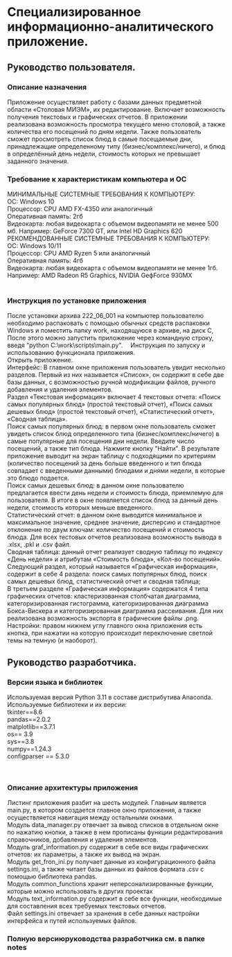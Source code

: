 # Специализированное информационно-аналитического приложение.
## Руководство пользователя.
### Описание назначения
Приложение осуществляет работу с базами данных предметной области «Столовая МИЭМ», их редактирование. Включает возможность получения текстовых и графических отчетов.
В приложении реализована возможность просмотра текущего меню столовой, а также количества его посещений по дням недели. Также пользователь сможет просмотреть список блюд в самые посещаемые дни, принадлежащие определенному типу (бизнес/комплекс/ничего), и блюд в определённый день недели, стоимость которых не превышает заданного значения.
 
### Требование к характеристикам компьютера и ОС
МИНИМАЛЬНЫЕ СИСТЕМНЫЕ ТРЕБОВАНИЯ К КОМПЬЮТЕРУ:   
ОС: Windows 10  
Процессор: CPU AMD FX-4350 или аналогичный  
Оперативная память: 2гб  
Видеокарта: любая видеокарта с объемом видеопамяти не менее 500 мб. Например: GeForce 7300 GT, или Intel HD Graphics 620  
РЕКОМЕНДОВАННЫЕ СИСТЕМНЫЕ ТРЕБОВАНИЯ К КОМПЬЮТЕРУ:  
ОС: Windows 10/11  
Процессор: CPU AMD Ryzen 5 или аналогичный  
Оперативная память: 4гб  
Видеокарта: любая видеокарта с объемом видеопамяти не менее 1гб. Например: AMD Radeon R5 Graphics, NVIDIA GeфForce 930MX  
 
### Инструкция по установке приложения
После установки архива 222_06_001 на компьютер пользователю необходимо распаковать с помощью обычных средств распаковки Windows и поместить папку work, находящуюся в архиве, на диск С, После этого можно запустить приложение через командную строку, введя “python C:\work\scripts\main.py".  
Инструкция по запуску и использованию функционала приложения.  
Открыть приложение.  
Интерфейс: В главном окне приложения пользователь увидит несколько разделов. Первый из них называется «Список», он содержит в себе две базы данных, с возможностью ручной модификации файлов, ручного добавления и удаления элементов.  
Раздел «Текстовая информация» включает 4 текстовых отчета: «Поиск самых популярных блюд» (простой текстовый отчет), «Поиск самых дешевых блюд» (простой текстовый отчет), «Статистический отчет», «Сводная таблица».  
Поиск самых популярных блюд: в первом окне пользователь сможет увидеть список блюд определенного типа (бизнес/комплекс/ничего) в самые популярные для посещения дни недели. Введите число посещений, а также тип блюда. Нажмите кнопку "Найти". В результате приложение выводит на экран таблицу с подходящими по критериям (количество посещений за день больше введенного и тип блюда совпадает с введенными данными) блюдами и днями недели, в которые это блюдо подается.  
Поиск самых дешевых блюд: в данном окне пользователю предлагается ввести день недели и стоимость блюда, приемлемую для пользователя. В итоге в окне появляется список блюд за данный день недели, стоимость которых меньше введенного.  
Статистический отчет: в данном окне выводится минимальное и максимальное значение, среднее значение, дисперсию и стандартное отклонение по двум ключам: количество посещений и стоимость блюда.
Для всех тестовых отчетов реализована возможность вывода в .xlsx, .pkl и .csv файл.  
Сводная таблица: данный отчет реализует сводную таблицу по индексу «День недели» и атрибутам «Стоимость блюда», «Кол-во посещений».  
Следующий раздел, который называется «Графическая информация», содержит в себе 4 раздела: поиск самых популярных блюд, поиск самых дешевых блюд, статистический отчет и сводная таблица;  
В третьем разделе «Графическая информация» содержатся 4 типа графических отчетов: кластеризованная столбчатая диаграмма, категоризированная гистограмма, категоризированная диаграмма Бокса-Вискера и категоризированная диаграмма рассеивания. Для них реализована возможность экспорта в графические файлы .png.  
Настройки:  правом нижнем углу главного окна приложения есть кнопка, при нажатии на которую происходит переключение светлой темы на темную (и наоборот).   

## Руководство разработчика.
### Версии языка и библиотек
Используемая версия Python 3.11 в составе дистрибутива Anaconda.  
Используемые библиотеки и их версии:  
tkinter==8.6  
pandas==2.0.2  
matplotlib==3.7.1  
os== 3.9  
sys==3.8  
numpy==1.24.3  
configparser == 5.3.0  

 
### Описание архитектуры приложения
Листинг приложения разбит на шесть модулей. Главным является main.py, в котором создается главное окно приложения, а также осуществляется навигация между остальными окнами.  
	Модуль data_manager.py отвечает за вывод списков в отдельном окне по нажатию кнопки, а также в нем прописаны функции редактирования справочников, добавления и удаления элементов.  
	Модуль graf_information.py содержит в себе все виды графических отчетов: их параметры, а также их вывод на экран.  
	Модуль get_fron_ini.py получает данные из конфигурационного файла settings.ini, а также читает базы данных из файлов формата .csv с помощью библиотека pandas.  
	Модуль common_functions хранит неперсонализированные функции, которые можно использовать в других проектах  
	Модуль text_information.py содержит в себе все функции, необходимые для составления всех требуемых текстовых отчетов.  
	Файл settings.ini отвечает за хранения в себе данных настройки интерфейса и путей используемых файлов.  
### Полную версиюруководства разработчика см. в папке notes
